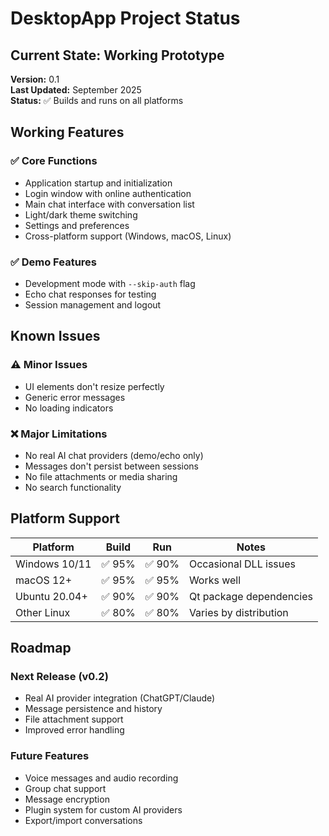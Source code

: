# DesktopApp Project Status

## Current State: Working Prototype

**Version:** 0.1  
**Last Updated:** September 2025  
**Status:** ✅ Builds and runs on all platforms

## Working Features

### ✅ Core Functions
- Application startup and initialization
- Login window with online authentication
- Main chat interface with conversation list
- Light/dark theme switching
- Settings and preferences
- Cross-platform support (Windows, macOS, Linux)

### ✅ Demo Features
- Development mode with `--skip-auth` flag
- Echo chat responses for testing
- Session management and logout

## Known Issues

### ⚠️ Minor Issues
- UI elements don't resize perfectly
- Generic error messages
- No loading indicators

### ❌ Major Limitations
- No real AI chat providers (demo/echo only)
- Messages don't persist between sessions
- No file attachments or media sharing
- No search functionality

## Platform Support

| Platform | Build | Run | Notes |
|----------|-------|-----|-------|
| Windows 10/11 | ✅ 95% | ✅ 90% | Occasional DLL issues |
| macOS 12+ | ✅ 95% | ✅ 95% | Works well |
| Ubuntu 20.04+ | ✅ 90% | ✅ 90% | Qt package dependencies |
| Other Linux | ✅ 80% | ✅ 80% | Varies by distribution |

## Roadmap

### Next Release (v0.2)
- Real AI provider integration (ChatGPT/Claude)
- Message persistence and history
- File attachment support
- Improved error handling

### Future Features
- Voice messages and audio recording
- Group chat support
- Message encryption
- Plugin system for custom AI providers
- Export/import conversations
